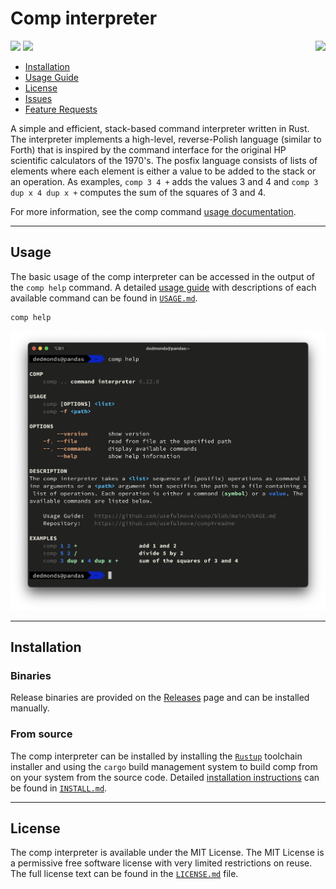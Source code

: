 # Comp interpreter

<img src="https://raw.githubusercontent.com/usefulmove/comp/main/assets/system-preferences-icon-64x64.png" align="right"/>

![](https://img.shields.io/badge/stable-0.22.0-success?style=for-the-badge)
![](https://img.shields.io/badge/license-MIT-informational?style=for-the-badge)

* [Installation][2]
* [Usage Guide][1]
* [License][3]
* [Issues][5]
* [Feature Requests][6]

A simple and efficient, stack-based command interpreter written in Rust. The interpreter implements a high-level, reverse-Polish language (similar to Forth) that is inspired by the command interface for the original HP scientific calculators of the 1970's. The posfix language consists of lists of elements where each element is either a value to be added to the stack or an operation. As examples, `comp 3 4 +` adds the values 3 and 4 and `comp 3 dup x 4 dup x +` computes the sum of the squares of 3 and 4.

For more information, see the comp command [usage documentation][1].

---

## Usage
The basic usage of the comp interpreter can be accessed in the output of the `comp help` command. A detailed [usage guide][1] with descriptions of each available command can be found in [`USAGE.md`][1].
```
comp help
```

![](https://raw.githubusercontent.com/usefulmove/comp/main/assets/usage.png)

---

## Installation
### Binaries
Release binaries are provided on the [Releases](https://github.com/usefulmove/comp/releases) page and can be installed manually.

### From source
The comp interpreter can be installed by installing the [`Rustup`][4] toolchain installer and using the `cargo` build management system to build comp from on your system from the source code. Detailed [installation instructions][2] can be found in [`INSTALL.md`][2].

---

## License
The comp interpreter is available under the MIT License. The MIT License is a permissive free software license with very limited restrictions on reuse. The full license text can be found in the [`LICENSE.md`][3] file.

[1]: ./USAGE.md
[2]: ./INSTALL.md
[3]: ./LICENSE
[4]: https://rust-lang.org/tools/install
[5]: https://github.com/usefulmove/comp/issues
[6]: https://github.com/usefulmove/comp/labels/feature%20request
